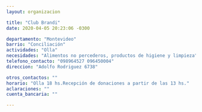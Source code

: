 ```yaml
---
layout: organizacion

title: "Club Brandi"
date: 2020-04-05 20:23:06 -0300

departamento: "Montevideo"
barrio: "Conciliación"
actividades: "Olla"
necesidades: "Alimentos no percederos, productos de higiene y limpieza"
telefono_contacto: "098964527 096450004"
direccion: "Adolfo Rodriguez 6738"

otros_contactos: ""
horario: "Olla 18 hs.Recepción de donaciones a partir de las 13 hs."
aclaraciones: ""
cuenta_bancaria: ""

---
```

